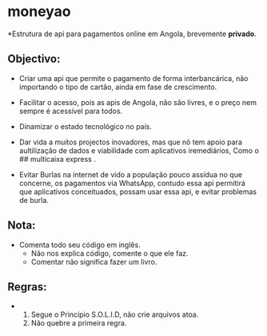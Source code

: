 # moneyao

*Estrutura de api para pagamentos online em Angola, brevemente **privado**. 

## Objectivo:

* Criar uma api que permite o pagamento de forma interbancárica, não importando o tipo de cartão, ainda em fase de crescimento.

* Facilitar o acesso, pois as apis de Angola, não são livres, e o preço nem sempre é acessível para todos.

* Dinamizar o estado tecnológico no país.

* Dar vida a muitos projectos inovadores, mas que nõ tem apoio para aultilização de dados e viabilidade com aplicativos iremediários, Como o ## multicaixa express .

* Evitar Burlas na internet de vido a população pouco assídua no que concerne, os pagamentos via WhatsApp, contudo essa api permitirá que aplicativos conceituados, possam usar essa api, e evitar problemas de burla.

## Nota:

* Comenta todo seu código em inglês.
  * Não nos explica código, comente o que ele faz.
  * Comentar não significa fazer um livro. 

## Regras:

* 1. Segue o Princípio S.O.L.I.D, não crie arquivos atoa.
  2. Não quebre a primeira regra.  


